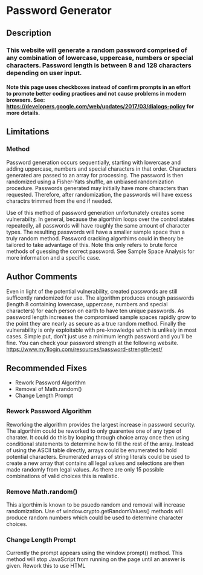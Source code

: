 # Password Generator

## Description
### This website will generate a random password comprised of any combination of lowercase, uppercase, numbers or special characters. Password length is between 8 and 128 characters depending on user input.
#### Note this page uses checkboxes instead of confirm prompts in an effort to promote better coding practices and not cause problems in modern browsers. See: https://developers.google.com/web/updates/2017/03/dialogs-policy for more details.
## Limitations

### Method

Password generation occurs sequentially, starting with lowercase and adding uppercase, numbers and special characters in that order. Characters generated are passed to an array for processing. The password is then randomized using a Fisher-Yats shuffle, an unbiased randomization procedure. Passwords generated may initially have more characters than requested. Therefore, after randomization, the passwords will have excess charactrs trimmed from the end if needed.

Use of this method of password generation unfortunately creates some vulnerabilty. In general, because the algorthim loops over the control states repeatedly, all passwords will have roughly the same amount of character types. The resulting passwords will have a smaller sample space than a truly random method. Password cracking algorthims could in theory be tailored to take advantage of this. Note this only refers to brute force methods of guessing the correct password.  See Sample Space Analysis for more information and a specific case.

## Author Comments
Even in light of the potential vulnerability, created passwords are still sufficently randomized for use.  The algorithm produces enough passwords (length 8 containing lowercase, uppercase, numbers and special characters) for each person on earth to have ten unique passwords. As password length increases the compromised sample spaces rapidly grow to the point they are nearly as secure as a true random method. Finally the vulnerability is only exploitable with pre-knowledge which is unlikely in most cases. Simple put, don't just use a minimum length password and you'll be fine. You can check your password strength at the following website.  https://www.my1login.com/resources/password-strength-test/
 

## Recommended Fixes

* Rework Password Algorithm
* Removal of Math.random()
* Change Length Prompt

### Rework Password Algorithm
Reworking the algorithm provides the largest increase in password security. The algorthim could be reworked to only guarentee one of any type of charater. It could do this by looping through choice array once then using conditional statements to determine how to fill the rest of the array. 
Instead of using the ASCII table directly, arrays could be enumerated to hold potential characters.  Enumerated arrays of string literals could be used to create a new array that contains all legal values and selections are then made randomly from legal values. As there are only 15 possible combinations of valid choices this is realistic.

### Remove Math.random()
This algorthim is known to be psuedo random and removal will increase randomization. Use of window.crypto.getRandomValues() methods will produce random numbers which could be used to determine character choices. 

### Change Length Prompt
Currently the prompt appears using the window.prompt() method. This method will stop JavaScript from running on the page until an answer is given. Rework this to use HTML <dialog> to not intterupt code exection.

## Sample Space Analysis
The weakness of the generated passwords occurs when there are exactly the same number of each type of character. If this is known, the sample space any potential password decreases by at least an order of magnitude. Were passwords generated in a completely random manner, the sample space is simply the number of possible characters raised to the length of the password. The sample space of this algorthim would actually be the product of each type of character raised to the number of occurences in the string, 

Given a password of length 8 using all character types:
The sample space where all possible values are of equal chance is 76^8 approximately 1.11e15. The method used here will actually have 26^4 * 10^2 * 14^2 * 8 approximately 3.61e14 different combinations. This reduces the sample space by more than nearly two thirds. The effect of reduced sample space rapidly dimiminshes as password length increases. 

The following table shows the complete comparison of vulnerable sample spaces vs true random of passwords of various lengths where all characters are included in generation. 

| Length | letters | exponent | numerals | exponent2 | special chars | exponent3 | Sample Space | True Random | Sample Space2 |
| ------ | ------- | -------- | -------- | --------- | ------------- | --------- | ------------ | ----------- | ------------- |
| 8      | 26      | 4        | 10       | 2         | 14            | 2         | 3.61E+14     | 76          | 1.11E+15      |
| 12     | 26      | 6        | 10       | 4         | 14            | 4         | 4.78E+21     | 76          | 3.71E+22      |
| 16     | 26      | 8        | 10       | 6         | 14            | 6         | 6.34E+28     | 76          | 1.24E+30      |
| 20     | 26      | 10       | 10       | 8         | 14            | 8         | 8.40E+35     | 76          | 4.13E+37      |
| 24     | 26      | 12       | 10       | 10        | 14            | 10        | 1.11E+43     | 76          | 1.38E+45      |
| 28     | 26      | 14       | 10       | 12        | 14            | 12        | 1.47E+50     | 76          | 4.60E+52      |
| 32     | 26      | 16       | 10       | 14        | 14            | 14        | 1.95E+57     | 76          | 1.53E+60      |
| 36     | 26      | 18       | 10       | 16        | 14            | 16        | 2.59E+64     | 76          | 5.12E+67      |
| 40     | 26      | 20       | 10       | 18        | 14            | 18        | 3.43E+71     | 76          | 1.71E+75      |
| 44     | 26      | 22       | 10       | 20        | 14            | 20        | 4.54E+78     | 76          | 5.70E+82      |
| 48     | 26      | 24       | 10       | 22        | 14            | 22        | 6.02E+85     | 76          | 1.90E+90      |
| 52     | 26      | 26       | 10       | 24        | 14            | 24        | 7.98E+92     | 76          | 6.34E+97      |
| 56     | 26      | 28       | 10       | 26        | 14            | 26        | 1.06E+100    | 76          | 2.12E+105     |
| 60     | 26      | 30       | 10       | 28        | 14            | 28        | 1.40E+107    | 76          | 7.06E+112     |
| 64     | 26      | 32       | 10       | 30        | 14            | 30        | 1.86E+114    | 76          | 2.36E+120     |
| 68     | 26      | 34       | 10       | 32        | 14            | 32        | 2.46E+121    | 76          | 7.86E+127     |
| 72     | 26      | 36       | 10       | 34        | 14            | 34        | 3.26E+128    | 76          | 2.62E+135     |
| 76     | 26      | 38       | 10       | 36        | 14            | 36        | 4.32E+135    | 76          | 8.75E+142     |
| 80     | 26      | 40       | 10       | 38        | 14            | 38        | 5.72E+142    | 76          | 2.92E+150     |
| 84     | 26      | 42       | 10       | 40        | 14            | 40        | 7.58E+149    | 76          | 9.74E+157     |
| 88     | 26      | 44       | 10       | 42        | 14            | 42        | 1.00E+157    | 76          | 3.25E+165     |
| 92     | 26      | 46       | 10       | 44        | 14            | 44        | 1.33E+164    | 76          | 1.08E+173     |
| 96     | 26      | 48       | 10       | 46        | 14            | 46        | 1.76E+171    | 76          | 3.61E+180     |
| 100    | 26      | 50       | 10       | 48        | 14            | 48        | 2.34E+178    | 76          | 1.21E+188     |
| 104    | 26      | 52       | 10       | 50        | 14            | 50        | 3.09E+185    | 76          | 4.02E+195     |
| 108    | 26      | 54       | 10       | 52        | 14            | 52        | 4.10E+192    | 76          | 1.34E+203     |
| 112    | 26      | 56       | 10       | 54        | 14            | 54        | 5.43E+199    | 76          | 4.48E+210     |
| 116    | 26      | 58       | 10       | 56        | 14            | 56        | 7.20E+206    | 76          | 1.49E+218     |
| 120    | 26      | 60       | 10       | 58        | 14            | 58        | 9.54E+213    | 76          | 4.98E+225     |
| 124    | 26      | 62       | 10       | 60        | 14            | 60        | 1.26E+221    | 76          | 1.66E+233     |
| 128    | 26      | 64       | 10       | 62        | 14            | 62        | 1.67E+228    | 76          | 5.55E+240     |
